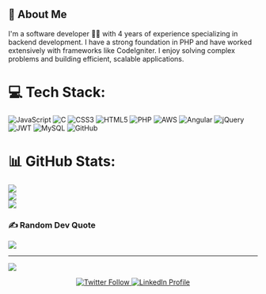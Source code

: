 <!-- <h1 align="center">Hi 👋, I'm Monali Shevgan</h1>
<h3 align="center">A passionate PHP Developer with 4 years of experience in backend development</h3> -->

<!-- <p align="center">
  <a href="https://github.com/monalishevgan14">
    <img src="https://img.shields.io/github/followers/monalishevgan14?label=Follow&style=social" alt="GitHub followers" />
  </a>
  <a href="https://github.com/monalishevgan14">
    <img src="https://img.shields.io/github/stars/monalishevgan14?label=Stars&style=social" alt="GitHub stars" />
  </a>
</p> -->

## 🚀 About Me

I'm a software developer 👨‍💻 with 4 years of experience specializing in backend development. I have a strong foundation in PHP and have worked extensively with frameworks like CodeIgniter. I enjoy solving complex problems and building efficient, scalable applications.




# 💻 Tech Stack:
![JavaScript](https://img.shields.io/badge/javascript-%23323330.svg?style=for-the-badge&logo=javascript&logoColor=%23F7DF1E) ![C](https://img.shields.io/badge/c-%2300599C.svg?style=for-the-badge&logo=c&logoColor=white) ![CSS3](https://img.shields.io/badge/css3-%231572B6.svg?style=for-the-badge&logo=css3&logoColor=white) ![HTML5](https://img.shields.io/badge/html5-%23E34F26.svg?style=for-the-badge&logo=html5&logoColor=white) ![PHP](https://img.shields.io/badge/php-%23777BB4.svg?style=for-the-badge&logo=php&logoColor=white) ![AWS](https://img.shields.io/badge/AWS-%23FF9900.svg?style=for-the-badge&logo=amazon-aws&logoColor=white) ![Angular](https://img.shields.io/badge/angular-%23DD0031.svg?style=for-the-badge&logo=angular&logoColor=white) ![jQuery](https://img.shields.io/badge/jquery-%230769AD.svg?style=for-the-badge&logo=jquery&logoColor=white) ![JWT](https://img.shields.io/badge/JWT-black?style=for-the-badge&logo=JSON%20web%20tokens) ![MySQL](https://img.shields.io/badge/mysql-4479A1.svg?style=for-the-badge&logo=mysql&logoColor=white) ![GitHub](https://img.shields.io/badge/github-%23121011.svg?style=for-the-badge&logo=github&logoColor=white)
# 📊 GitHub Stats:
![](https://github-readme-stats.vercel.app/api?username=monalishevgan14&theme=dark&hide_border=false&include_all_commits=false&count_private=false)<br/>
![](https://nirzak-streak-stats.vercel.app/?user=monalishevgan14&theme=dark&hide_border=false)<br/>
![](https://github-readme-stats.vercel.app/api/top-langs/?username=monalishevgan14&theme=dark&hide_border=false&include_all_commits=false&count_private=false&layout=compact)

### ✍️ Random Dev Quote
![](https://quotes-github-readme.vercel.app/api?type=horizontal&theme=radical)

---
[![](https://visitcount.itsvg.in/api?id=monalishevgan14&icon=1&color=0)](https://visitcount.itsvg.in)

<!-- Proudly created with GPRM ( https://gprm.itsvg.in ) -->
<p align="center">
  <a href="https://twitter.com/monalishevgan">
    <img src="https://img.shields.io/twitter/follow/monalishevgan?style=social" alt="Twitter Follow" />
  </a>
  <a href="https://www.linkedin.com/in/monalishevgan">
    <img src="https://img.shields.io/badge/LinkedIn-Monali%20Shevgan-blue?style=social" alt="LinkedIn Profile" />
  </a>
</p>
